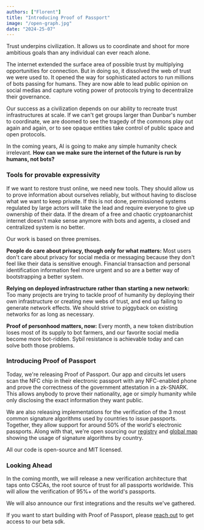 ```yaml
---
authors: ["Florent"]
title: "Introducing Proof of Passport"
image: "/open-graph.jpg"
date: "2024-25-07"
---
```


Trust underpins civilization. It allows us to coordinate and shoot for more ambitious goals than any individual can ever reach alone.

The internet extended the surface area of possible trust by multiplying opportunities for connection. But in doing so, it dissolved the web of trust we were used to. It opened the way for sophisticated actors to run millions of bots passing for humans. They are now able to lead public opinion on social medias and capture voting power of protocols trying to decentralize their governance.

Our success as a civilization depends on our ability to recreate trust infrastructures at scale. If we can't get groups larger than Dunbar's number to coordinate, we are doomed to see the tragedy of the commons play out again and again, or to see opaque entities take control of public space and open protocols.

In the coming years, AI is going to make any simple humanity check irrelevant. **How can we make sure the internet of the future is run by humans, not bots?**

### Tools for provable expressivity

If we want to restore trust online, we need new tools. They should allow us to prove information about ourselves reliably, but without having to disclose what we want to keep private. If this is not done, permissioned systems regulated by large actors will take the lead and require everyone to give up ownership of their data. If the dream of a free and chaotic cryptoanarchist internet doesn't make sense anymore with bots and agents, a closed and centralized system is no better.

Our work is based on three premises.

**People do care about privacy, though only for what matters:** Most users don't care about privacy for social media or messaging because they don't feel like their data is sensitive enough. Financial transaction and personal identification information feel more urgent and so are a better way of bootstrapping a better system.

**Relying on deployed infrastructure rather than starting a new network:** Too many projects are trying to tackle proof of humanity by deploying their own infrastructure or creating new webs of trust, and end up failing to generate network effects. We should strive to piggyback on existing networks for as long as necessary.

**Proof of personhood matters, now:** Every month, a new token distribution loses most of its supply to bot farmers, and our favorite social media become more bot-ridden. Sybil resistance is achievable today and can solve both those problems.

### Introducing Proof of Passport

Today, we're releasing Proof of Passport. Our app and circuits let users scan the NFC chip in their electronic passport with any NFC-enabled phone and prove the correctness of the government attestation in a zk-SNARK. This allows anybody to prove their nationality, age or simply humanity while only disclosing the exact information they want public.

We are also releasing implementations for the verification of the 3 most common signature algorithms used by countries to issue passports. Together, they allow support for around 50% of the world's electronic passports. Along with that, we're open sourcing our [registry](https://github.com/zk-passport/proof-of-passport/tree/dev/registry) and [global map](https://proofofpassport-com.vercel.app/map) showing the usage of signature algorithms by country.

All our code is open-source and MIT licensed.

### Looking Ahead

In the coming month, we will release a new verification architecture that taps onto CSCAs, the root source of trust for all passports worldwide. This will allow the verification of 95%+ of the world's passports.

We will also announce our first integrations and the results we've gathered.

If you want to start building with Proof of Passport, please [reach out](https://t.me/FlorentTavernier) to get access to our beta sdk.
